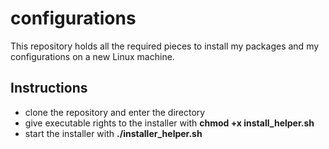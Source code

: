 # configurations
This repository holds all the required pieces to install my packages and my configurations on a new Linux machine.

## Instructions
* clone the repository and enter the directory
* give executable rights to the installer with **chmod +x install_helper.sh**
* start the installer with **./installer_helper.sh**

